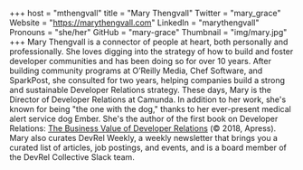 +++
host = "mthengvall"
title = "Mary Thengvall"
Twitter = "mary_grace"
Website = "https://marythengvall.com"
LinkedIn = "marythengvall"
Pronouns = "she/her"
GitHub = "mary-grace"
Thumbnail = "img/mary.jpg"
+++
Mary Thengvall is a connector of people at heart, both personally and professionally. She loves digging into the strategy of how to build and foster developer communities and has been doing so for over 10 years. After building community programs at O’Reilly Media, Chef Software, and SparkPost, she consulted for two years, helping companies build a strong and sustainable Developer Relations strategy. These days, Mary is the Director of Developer Relations at Camunda. In addition to her work, she's known for being "the one with the dog," thanks to her ever-present medical alert service dog Ember. She's the author of the first book on Developer Relations: [The Business Value of Developer Relations](http://persea-consulting.com/book) (© 2018, Apress). Mary also curates DevRel Weekly, a weekly newsletter that brings you a curated list of articles, job postings, and events, and is a board member of the DevRel Collective Slack team.
